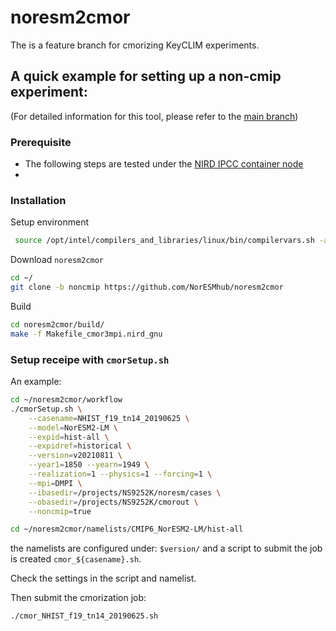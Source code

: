 # noresm2cmor

The is a feature branch for cmorizing KeyCLIM experiments.

## A quick example for setting up a non-cmip experiment:
(For detailed information for this tool, please refer to the [main branch](://github.com/NorESMhub/noresm2cmor/blob/9b4b7db16bb110095bb13d4f628ea744a062220c/README.md))

### Prerequisite
* The following steps are tested under the [NIRD IPCC container node](ipcc.nird.sigma2.no)
*

### Installation

Setup environment
```bash
 source /opt/intel/compilers_and_libraries/linux/bin/compilervars.sh -arch intel64 -platform linux
```

Download `noresm2cmor`
```bash
cd ~/
git clone -b noncmip https://github.com/NorESMhub/noresm2cmor
```

Build 
```bash
cd noresm2cmor/build/  
make -f Makefile_cmor3mpi.nird_gnu
```

### Setup receipe with `cmorSetup.sh`
An example:

```bash
cd ~/noresm2cmor/workflow
./cmorSetup.sh \
    --casename=NHIST_f19_tn14_20190625 \
    --model=NorESM2-LM \
    --expid=hist-all \
    --expidref=historical \
    --version=v20210811 \
    --year1=1850 --yearn=1949 \
    --realization=1 --physics=1 --forcing=1 \
    --mpi=DMPI \
    --ibasedir=/projects/NS9252K/noresm/cases \
    --obasedir=/projects/NS9252K/cmorout \
    --noncmip=true

cd ~/noresm2cmor/namelists/CMIP6_NorESM2-LM/hist-all
```
the namelists are configured under: `$version/`
and a script to submit the job is created `cmor_${casename}.sh`.

Check the settings in the script and namelist.

Then submit the cmorization job:
```bash
./cmor_NHIST_f19_tn14_20190625.sh
```

